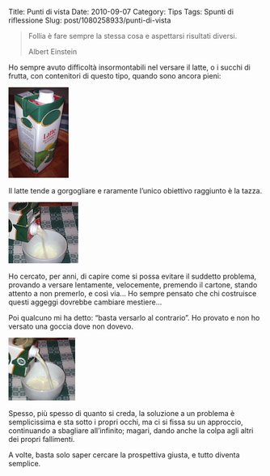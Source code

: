Title: Punti di vista
Date: 2010-09-07
Category: Tips
Tags: Spunti di riflessione
Slug: post/1080258933/punti-di-vista

>Follia è fare sempre la stessa cosa e aspettarsi risultati diversi.
>
> Albert Einstein

Ho sempre avuto difficoltà insormontabili nel versare il latte, o i succhi di frutta, con contenitori di questo tipo, quando sono ancora pieni:

![latte](/images/punti-di-vista-1.png)

Il latte tende a gorgogliare e raramente l’unico obiettivo raggiunto è la tazza.

![latte_gorgoglia](/images/punti-di-vista-2.png)

Ho cercato, per anni, di capire come si possa evitare il suddetto problema, provando a versare lentamente, velocemente, premendo il cartone, stando attento a non premerlo, e così via… Ho sempre pensato che chi costruisce questi aggeggi dovrebbe cambiare mestiere…

Poi qualcuno mi ha detto: “basta versarlo al contrario”. Ho provato e  non ho versato una goccia dove non dovevo.

![latte_funziona](/images/punti-di-vista-3.png)

Spesso, più spesso di quanto si creda, la soluzione a un problema è semplicissima e sta sotto i propri occhi, ma ci si fissa su un approccio, continuando a sbagliare all’infinito; magari, dando anche la colpa agli altri dei propri fallimenti.

A volte, basta solo saper cercare la prospettiva giusta, e tutto diventa semplice.
